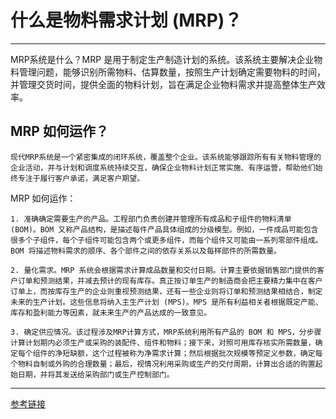 # 什么是物料需求计划 (MRP)？

---

MRP系统是什么？MRP 是用于制定生产制造计划的系统。该系统主要解决企业物料管理问题，能够识别所需物料、估算数量，按照生产计划确定需要物料的时间，并管理交货时间，提供全面的物料计划，旨在满足企业物料需求并提高整体生产效率。

## MRP 如何运作？

    现代MRP系统是一个紧密集成的闭环系统，覆盖整个企业。该系统能够跟踪所有有关物料管理的企业活动，并与计划和调度系统持续交互，确保企业物料计划正常实施、有序运营，帮助他们始终专注于履行客户承诺，满足客户期望。

MRP 如何运作：


    1. 准确确定需要生产的产品。工程部门负责创建并管理所有成品和子组件的物料清单 (BOM)。BOM 又称产品结构，是描述每件产品具体组成的分级模型。例如，一件成品可能包含很多个子组件，每个子组件可能包含两个或更多组件，而每个组件又可能由一系列零部件组成。BOM 将描述物料需求的顺序、各个部件之间的依存关系以及每样部件的所需数量。

    2. 量化需求。MRP 系统会根据需求计算成品数量和交付日期。计算主要依据销售部门提供的客户订单和预测结果，并减去预计的现有库存。真正按订单生产的制造商会把主要精力集中在客户订单上，而按库存生产的企业则重视预测结果，还有一些企业则将订单和预测结果相结合，制定未来的生产计划。这些信息将纳入主生产计划 (MPS)。MPS 是所有利益相关者根据既定产能、库存和盈利能力等因素，就未来生产的产品达成的一致意见。

    3. 确定供应情况。该过程涉及MRP计算方式，MRP系统利用所有产品的 BOM 和 MPS，分步骤计算计划期内必须生产或采购的装配件、组件和物料；接下来，对照可用库存核实所需数量，确定每个组件的净短缺额，这个过程被称为净需求计算；然后根据批次规模等预定义参数，确定每个物料自制或外购的合理数量；最后，视情况利用采购或生产的交付周期，计算出合适的购置起始日期，并将其发送给采购部门或生产控制部门。

---

[参考链接](https://www.sap.cn/insights/what-is-mrp.html)